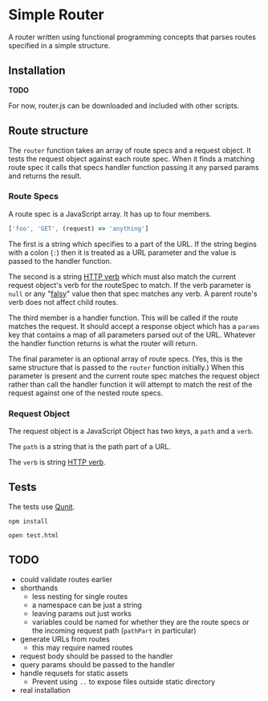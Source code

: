 # Simple Router

A router written using functional programming concepts that parses routes specified in a simple structure.

## Installation

**TODO**

For now, router.js can be downloaded and included with other scripts.

## Route structure

The `router` function takes an array of route specs and a request object. It tests the request object against each route spec. When it finds a matching route spec it calls that specs handler function passing it any parsed params and returns the result.

### Route Specs

A route spec is a JavaScript array. It has up to four members.

```js
['foo', 'GET', (request) => 'anything']
```

The first is a string which specifies to a part of the URL. If the string begins with a colon (`:`) then it is treated as a URL parameter and the value is passed to the handler function.

The second is a string [HTTP verb](https://en.wikipedia.org/wiki/Hypertext_Transfer_Protocol#Request_methods) which must also match the current request object's verb for the routeSpec to match. If the verb parameter is `null` or any "[falsy](https://developer.mozilla.org/en-US/docs/Glossary/Falsy)" value then that spec matches any verb. A parent route's verb does not affect child routes.

The third member is a handler function. This will be called if the route matches the request. It should accept a response object which has a `params` key that contains a map of all parameters parsed out of the URL. Whatever the handler function returns is what the router will return.

The final parameter is an optional array of route specs. (Yes, this is the same structure that is passed to the `router` function initially.) When this parameter is present and the current route spec matches the request object rather than call the handler function it will attempt to match the rest of the request against one of the nested route specs.

### Request Object

The request object is a JavaScript Object has two keys, a `path` and a `verb`.

The `path` is a string that is the path part of a URL.

The `verb` is  string [HTTP verb](https://en.wikipedia.org/wiki/Hypertext_Transfer_Protocol#Request_methods).

## Tests

The tests use [Qunit](http://qunitjs.com).

`npm install`

`open test.html`

## TODO

* could validate routes earlier
* shorthands
  * less nesting for single routes
  * a namespace can be just a string
  * leaving params out just works
  * variables could be named for whether they are the route specs or the incoming request path (`pathPart` in particular)
* generate URLs from routes
  * this may require named routes
* request body should be passed to the handler
* query params should be passed to the handler
* handle requsets for static assets
  * Prevent using `..` to expose files outside static directory
* real installation
